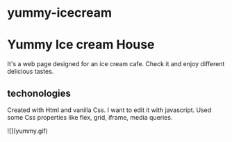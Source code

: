# yummy-icecream
<h1>Yummy Ice cream House</h1>
<p>It's a web page designed for an ice cream cafe. Check it and enjoy different delicious tastes.</p>
<h2>techonologies</h2>
<p>Created with Html and vanilla Css. I want to edit it with javascript. Used some Css properties like flex, grid, iframe, media queries.</p>
 ![](yummy.gif)